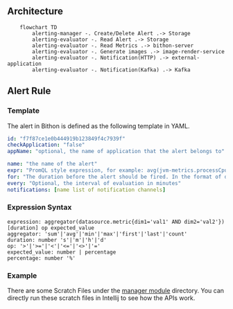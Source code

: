 

## Architecture

```mermaid
    flowchart TD
        alerting-manager -. Create/Delete Alert .-> Storage
        alerting-evaluator -. Read Alert .-> Storage
        alerting-evaluator -. Read Metrics .-> bithon-server
        alerting-evaluator -. Generate images .-> image-render-service
        alerting-evaluator -. Notification(HTTP) .-> external-application
        alerting-evaluator -. Notification(Kafka) .-> Kafka
```

## Alert Rule

### Template

The alert in Bithon is defined as the following template in YAML.

```yaml
id: "f7f87ce1e0b444919b123849f4c7939f"
checkApplication: "false"
appName: "optional, the name of application that the alert belongs to"

name: "the name of the alert"
expr: "PromQL style expression, for example: avg(jvm-metrics.processCpuLoad)[1m] > 0.1[-1h]"
for: "The duration before the alert should be fired. In the format of duration. Like 1m, 1h"
every: "Optional, the interval of evaluation in minutes"
notifications: [name list of notification channels]
```

### Expression Syntax

```text
expression: aggregator(datasource.metric{dim1='val1' AND dim2='val2'})[duration] op expected_value
aggregator: 'sum'|'avg'|'min'|'max'|'first'|'last'|'count'
duration: number 's'|'m'|'h'|'d'
op: '>'|'>='|'<'|'<='|'<>'|'='
expected_value: number | percentage
percentage: number '%'
```

### Example

There are some Scratch Files under the [manager module](manager) directory. 
You can directly run these scratch files in Intellij to see how the APIs work.
